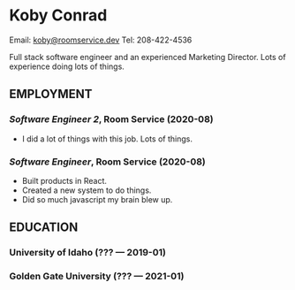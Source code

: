 Koby Conrad
============
Email: koby@roomservice.dev
Tel: 208-422-4536


Full stack software engineer and an experienced Marketing Director. Lots of experience doing lots of things.


## EMPLOYMENT

### *Software Engineer 2*, Room Service (2020-08)


  - I did a lot of things with this job. Lots of things.

### *Software Engineer*, Room Service (2020-08)


  - Built products in React.
  - Created a new system to do things.
  - Did so much javascript my brain blew up.




## EDUCATION

### University of Idaho (??? — 2019-01)



### Golden Gate University (??? — 2021-01)













